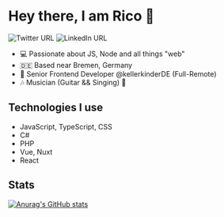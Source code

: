 # Hey there, I am Rico 👋

![Twitter URL](https://img.shields.io/twitter/url?color=1ca0f1&label=rherwig4711&logo=twitter&style=for-the-badge&url=https%3A%2F%2Ftwitter.com%2Frherwig4711)
![LinkedIn URL](https://img.shields.io/twitter/url?color=0A66C2&label=Contact%20me&logo=linkedin&style=for-the-badge&url=https%3A%2F%2Fwww.linkedin.com%2Fin%2Frico-herwig-3068b7169%2F%3Flipi%3Durn%253Ali%253Apage%253Ad_flagship3_feed%253B7TnjG26iS2WJDaltvsMfPg%253D%253D)

- :computer: Passionate about JS, Node and all things "web"
- :de: Based near Bremen, Germany
- :office: Senior Frontend Developer @kellerkinderDE (Full-Remote)
- :notes: Musician (Guitar && Singing) :wave:

## Technologies I use
- JavaScript, TypeScript, CSS
- C#
- PHP
- Vue, Nuxt
- React

## Stats
[![Anurag's GitHub stats](https://github-readme-stats.vercel.app/api?username=rherwig&show_icons=true&theme=dark)](https://github.com/anuraghazra/github-readme-stats)
